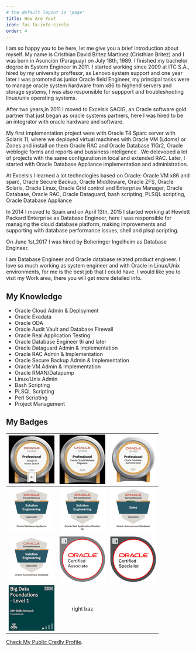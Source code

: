 ```yaml
---
# the default layout is 'page'
title: How Are You?
icon: fas fa-info-circle
order: 4
---
```

<!---
 > Add Markdown syntax content to file `_tabs/about.md`{: .filepath } and it will show up on this page.
{: .prompt-tip }
-->
I am so happy you to be here, let me give you a brief introduction about myself. My name is Cristhian David Britez Martinez (Cristhian Britez) and I was born in Asunción (Paraguay) on July 18th, 1989. I finished my bachelor degree in System Engineer in 2011.
I started working since 2009 at ITC S.A., hired by my university proffesor, as Lenovo system support and one year later I was promoted as junior Oracle field Engineer, my principal tasks were to manage oracle system hardware from x86 to highend servers and storage systems, I was also responsible for suppport and troubleshooting linux/unix operating systems.

After two years,in 2011 I moved to Excelsis SACIG, an Oracle software gold partner that just began as oracle systems partners, here I was hired to be an integrator with oracle hardware and software.

My first implementation project were with Oracle T4 Sparc server with Solaris 11, where we deployed virtual machines with Oracle VM (Ldoms) or Zones and install on them Oracle RAC and Oracle Database 11Gr2, Oracle weblogic forms and reports and bussiness inteligence . We delevoped a lot of projects with the same configuration in local and extended RAC. Later, I started with Oracle Database Appliance implementation and administration.

At Excelsis I learned a lot technologies based on Oracle: Oracle VM x86 and sparc, Oracle Secure Backup, Oracle Middleware, Oracle ZFS, Oracle Solaris, Oracle Linux, Oracle Grid control and Enterprise Manager, Oracle Database, Oracle RAC, Oracle Dataguard, bash scripting, PLSQL scripting, Oracle Database Appliance

In 2014 I moved to Spain and on April 13th, 2015 I started working at Hewlett Packard Enterprise as Database Engineer, here I was responsible for managing the cloud database platform, making improvements and supporting with database performance issues, shell and plsql scripting.

On June 1st,2017 I was hired by Boheringer Ingelheim as Database Engineer.

I am Database Engineer and Oracle database related product engineer. I love so much working as system engineer and with Oracle in Linux/Unix environments, for me is the best job that I could have. I would like you to visit my Work area, there you will get more detailed info.

## My Knowledge
* Oracle Cloud Admin & Deployment
* Oracle Exadata
* Oracle ODA
* Oracle Audit Vault and Database Firewall
* Oracle Real Application Testing
* Oracle Database Engineer 9i and later
* Oracle Dataguard Admin & Implementation
* Oracle RAC Admin & Implementation
* Oracle Secure Backup Admin & Implementation
* Oracle VM Admin & Implementation
* Oracle RMAN/Datapump
* Linux/Unix Admin
* Bash Scripting
* PLSQL Scripting
* Perl Scripting
* Project Management

## My Badges

| ![](/assets/img/oracle01.jpg)  | ![](/assets/img/oracle02.jpg) | ![](/assets/img/oracle03.png) |
| ------------- |:-------------:|:-----------:|
| ![](/assets/img/oracle04.png)      | ![](/assets/img/oracle05.png)     | ![](/assets/img/oracle06.png) |
| ![](/assets/img/oracle07.png)      | ![](/assets/img/oracle08.png)     | ![](/assets/img/oracle09.png) |
| ![](/assets/img/ibm01.png)      | right baz     |             |


 [Check My Public Credly Profile](https://www.credly.com/users/cbritezm).
